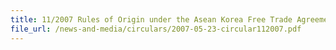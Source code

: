 ```yaml
---
title: 11/2007 Rules of Origin under the Asean Korea Free Trade Agreement (AKFTA) Trade In Goods (TIG) Agreement
file_url: /news-and-media/circulars/2007-05-23-circular112007.pdf
---
```

